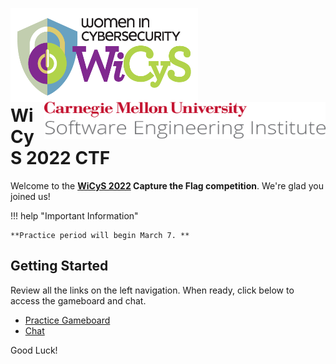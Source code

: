 <img src="assets/NEWWiCySLogo.png" width="300" height="150" style="float:left"/><br><img src="assets/cmu-sei-unitmark.png" width="450" height="60" style="text-align:center;float:right"/>

<br>
<br>
<br>
<br>
<br>

# WiCyS 2022 CTF

Welcome to the **[WiCyS 2022](https://www.wicys.org/events/wicys-2022/) Capture the Flag competition**. We're glad you joined us!

!!! help "Important Information"

    **Practice period will begin March 7. **


## Getting Started

Review all the links on the left navigation. When ready, click below to access the gameboard and chat.

* [Practice Gameboard](https://dev.wictf.com/gameboard/home) 
* [Chat]()

Good Luck!

